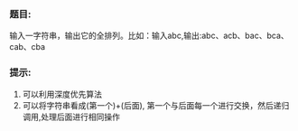 ### 题目:<br>
 输入一字符串，输出它的全排列。比如：输入abc,输出:abc、acb、bac、bca、cab、cba<br>

### 提示:<br>
1. 可以利用深度优先算法<br>
2. 可以将字符串看成(第一个)+(后面), 第一个与后面每一个进行交换，然后递归调用,处理后面进行相同操作
